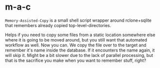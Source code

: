 # m-a-c
`Memory-Assisted-Copy` is a small shell script wrapper around rclone+sqlite that remembers already copied top-level-directories.

Helps if you need to copy some files from a static location somewhere else where it is going to be moved around,
but you still want that automated workflow as well. Now you can. We copy the file over to the target and remember it's
name inside the database. If it encounters the name again, it will skip it. Might be a bit slower due to the lack of parallel
processing, but that is the sacrifice you make when you want to remember stuff, right?
